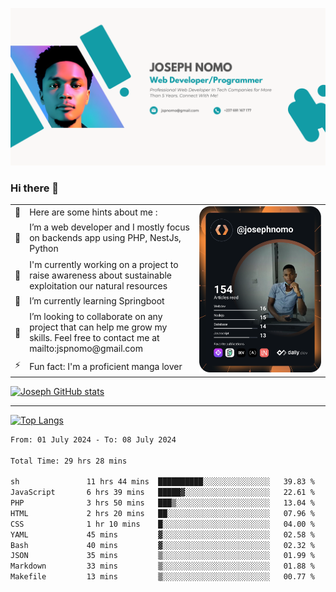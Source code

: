 ![Banner of my profile!](/Joseph_NOMO_NEW.png "Banner")

### Hi there 👋

<!--- | --  | 👋  | Here are some hints about me :                                                                                                 | <td rowspan=6><img src="/devcard.svg" width="400" alt="Joseph NOMO's Dev Card"/></td> |
| --- | --- | ------------------------------------------------------------------------------------------------------------------------------ | ------------------------------------------------------------------------------------- |
| --  | 🔭  | I’m a web developer and I mostly focus on backends app using PHP, NestJs, Python                                               |
| --  | 🦁  | I'm currently working on a project to raise awareness about sustainable exploitation our natural resources                     |
| --  | 🌱  | I’m currently learning Springboot                                                                                              |
| --  | 👯  | I’m looking to collaborate on any project that can help me grow my skills. Feel free to contact me at mailto:jspnomo@gmail.com |
| --  | ⚡  | Fun fact: I'm a proficient manga lover                                                                                         |
--->

<table>
    <tr>
        <td width="1%">👋</td>
        <td width="55%">Here are some hints about me :</td>
        <td rowspan=6 width="44%"><img src="/devcard.svg" width="400" alt="Joseph NOMO's Dev Card"/></td>
    </tr>
    <tr>
        <td>🔭</td>
        <td>I’m a web developer and I mostly focus on backends app using PHP, NestJs, Python</td>
    </tr>
    <tr>
        <td>🦁</td>
        <td>I'm currently working on a project to raise awareness about sustainable exploitation our natural resources</td>
    </tr>
    <tr>
        <td>🌱</td>
        <td>I’m currently learning Springboot</td>
    </tr>
    <tr>
        <td>👯</td>
        <td>I’m looking to collaborate on any project that can help me grow my skills. Feel free to contact me at mailto:jspnomo@gmail.com</td>
    </tr>
    <tr>
        <td>⚡</td>
        <td>Fun fact: I'm a proficient manga lover</td>
    </tr>

</table>

[![Joseph GitHub stats](https://github-readme-stats-seven-sigma-53.vercel.app/api?username=Jspascal)](https://github.com/Jspascal/github-readme-stats)

---

[![Top Langs](https://github-readme-stats-seven-sigma-53.vercel.app/api/top-langs/?username=Jspascal&layout=compact)](https://github.com/Jspascal/github-readme-stats)

<!--START_SECTION:waka-->

```txt
From: 01 July 2024 - To: 08 July 2024

Total Time: 29 hrs 28 mins

sh               11 hrs 44 mins  ██████████░░░░░░░░░░░░░░░   39.83 %
JavaScript       6 hrs 39 mins   █████▓░░░░░░░░░░░░░░░░░░░   22.61 %
PHP              3 hrs 50 mins   ███▒░░░░░░░░░░░░░░░░░░░░░   13.04 %
HTML             2 hrs 20 mins   ██░░░░░░░░░░░░░░░░░░░░░░░   07.96 %
CSS              1 hr 10 mins    █░░░░░░░░░░░░░░░░░░░░░░░░   04.00 %
YAML             45 mins         ▓░░░░░░░░░░░░░░░░░░░░░░░░   02.58 %
Bash             40 mins         ▓░░░░░░░░░░░░░░░░░░░░░░░░   02.32 %
JSON             35 mins         ▒░░░░░░░░░░░░░░░░░░░░░░░░   01.99 %
Markdown         33 mins         ▒░░░░░░░░░░░░░░░░░░░░░░░░   01.88 %
Makefile         13 mins         ▒░░░░░░░░░░░░░░░░░░░░░░░░   00.77 %
```

<!--END_SECTION:waka-->

